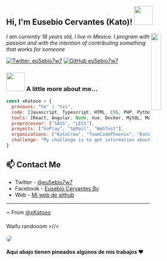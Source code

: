 <h2> Hi, I'm Eusebio Cervantes (Kato)! <img src="https://media.giphy.com/media/mGcNjsfWAjY5AEZNw6/giphy.gif" width="50"></h2>

<img align='right' src="https://scontent.fmex21-1.fna.fbcdn.net/v/t1.0-0/p526x296/115823299_611041236474142_8568436406017063980_o.jpg?_nc_cat=102&_nc_sid=8bfeb9&_nc_eui2=AeHQLedb8u-v2DpIIo6XKN5SlIQOjFvIhzyUhA6MW8iHPLAPdybkVJvGvr4zyCovVq9tleyoQummmH_7IzGiA7zA&_nc_ohc=iERJFvMM--YAX8uKntV&_nc_ht=scontent.fmex21-1.fna&_nc_tp=6&oh=60036664507addc2e7c9f6dfa1944a57&oe=5F3D7AF8" width="23%">
<p><em>I am currently 18 years old, I live in Mexico. I program with passion and with the intention of contributing something that works for someone</em></p>

[![Twitter: eu5ebio7w7](https://img.shields.io/twitter/follow/eu5ebio7w7?style=social)](https://twitter.com/eu5ebio7w7)
[![GitHub eu5ebio7w7](https://img.shields.io/github/followers/xKatooo?label=follow&style=social)](https://github.com/xKatooo)


### <img src="https://media.giphy.com/media/VgCDAzcKvsR6OM0uWg/giphy.gif" width="50"> A little more about me...  

```javascript
const xKatooo = {
  pronouns: "he" | "his",
  code: [Javascript, Typescript, HTML, CSS, PHP, Python, Java, Bash, C#, C++],
  tools: [React, Angular, Node, Vue, Docker, MySQL, MongoDB],
  preprocessor: ["SASS", "LESS"],
  proyects: ["GoPlay", "SpMail", "WebTest"],
  organizations: ["KatoCrew", "TeamCodePhoenix", "KatoIndustries", "GoPlay"],
  challenge: "My challenge is to get information about cybersecurity to most of the world to keep them safe, also to make programs that make people's lives easier"
}
```
## 📫 Contact Me
- Twitter - [@eu5ebio7w7](https://twitter.com/eu5ebio7w7)
- Facebook - [Eusebio Cervantes Bv](https://facebook.com/eu5ebio7w7/)
- Web - <a href="https://xKatooo.github.io/">Mi web de github</a>

---

⭐️ From [@xKatooo](https://github.com/xKatooo) 

Waifu randooom >//< 
<br><br>
<img src="https://placewaifu.com/image/200" style="border-radius: 10px;"/>


#### Aqui abajo tienen pineados algúnos de mis trabajos ❤️
